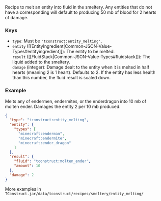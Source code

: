 Recipe to melt an entity into fluid in the smeltery. Any entities that do not have a corresponding will default to producing 50 mb of blood for 2 hearts of damage.

### Keys
* `type`: Must be `"tconstruct:entity_melting"`.  
* `entity` ([[EntityIngredient|Common-JSON-Value-Types#entityingredient]]): The entity to be melted.  
`result` ([[FluidStack|Common-JSON-Value-Types#fluidstack]]): The liquid added to the smeltery.  
`damage` (integer): Damage dealt to the entity when it is melted in half hearts (meaning 2 is 1 heart). Defaults to 2. If the entity has less health than this number, the fluid result is scaled down.

### Example

Melts any of endermen, endermites, or the enderdragon into 10 mb of molten ender. Damages the entity 2 per 10 mb produced.

```json
{
  "type": "tconstruct:entity_melting",
  "entity": {
    "types": [
      "minecraft:enderman",
      "minecraft:endermite",
      "minecraft:ender_dragon"
    ]
  },
  "result": {
    "fluid": "tconstruct:molten_ender",
    "amount": 10
  },
  "damage": 2
}
```

More examples in `TConstruct.jar/data/tconstruct/recipes/smeltery/entity_melting/`